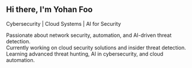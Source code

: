 ## Hi there, I'm Yohan Foo  

Cybersecurity | Cloud Systems | AI for Security  

Passionate about network security, automation, and AI-driven threat detection.  
Currently working on cloud security solutions and insider threat detection.  
Learning advanced threat hunting, AI in cybersecurity, and cloud automation.  


